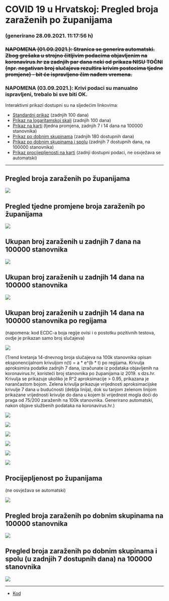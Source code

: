 # COVID 19 u Hrvatskoj: Pregled broja zaraženih po županijama

### (generirano 28.09.2021. 11:17:56 h)

### ~~NAPOMENA (01.09.2021.): Stranica se generira automatski. Zbog grešaka u strojno čitljivim podacima objavljenim na koronavirus.hr za zadnjih par dana neki od prikaza NISU TOČNI (npr. negativan broj slučajeva rezultira krivim postocima tjedne promjene) - bit će ispravljeno čim nađem vremena.~~

### NAPOMENA (03.09.2021.): Krivi podaci su manualno ispravljeni, trebalo bi sve biti OK.

Interaktivni prikazi dostupni su na sljedećim linkovima:

- [Standardni prikaz](html/index.html) (zadnjih 100 dana)
- [Prikaz na logaritamskoj skali](html/index_log.html) (zadnjih 100 dana)
- [Prikaz na karti](html/index_map.html) (tjedna promjena, zadnjih 7 i 14 dana na 100000 stanovnika)
- [Prikaz po dobnim skupinama](html/index_per_age.html) (zadnjih 180 dostupnih dana)
- [Prikaz po dobnim skupinama i spolu](html/index_pyramid.html) (zadnjih 7 dostupnih dana, na 100000 stanovnika)
- [Prikaz procijepljenosti na karti](html/index_vaccination.html) (zadnji dostupni podaci, ne osvježava se automatski)

-----

## Pregled broja zaraženih po županijama

![](img/2021_09_27_line_plots.png)

## Pregled tjedne promjene broja zaraženih po županijama

![](img/2021_09_27_map.png)

## Ukupan broj zaraženih u zadnjih 7 dana na 100000 stanovnika

![](img/2021_09_27_map_7_day_per_100k.png)

## Ukupan broj zaraženih u zadnjih 14 dana na 100000 stanovnika

![](img/2021_09_27_map_14_day_per_100k.png)

## Ukupan broj zaraženih u zadnjih 14 dana na 100000 stanovnika po regijama

(napomena: kod ECDC-a boja regije ovisi i o postotku pozitivnih testova, ovdje je prikazan samo broj slučajeva)

![](img/2021_09_27_map_14_day_per_100k_region.png)

(Trend kretanja 14-dnevnog broja slučajeva na 100k stanovnika opisan eksponencijalnom krivuljom n(t) = a * e^(b * t) po regijama. Krivulja aproksimira podatke zadnjih 7 dana, izračunate iz podataka objavljenih na koronavirus.hr, koristeći broj stanovnika po županijama iz 2019. s dzs.hr. Krivulja se prikazuje ukoliko je R^2 aproksimacije > 0.95, prikazana je narančastom bojom. Zelena krivulja prikazuje vrijednosti aproksimacijske krivulje 7 dana u budućnosti (deblja linija), dok su tanjom zelenom linijom prikazane vrijednosti krivulje do dana u kojem bi vrijednost mogla doći do praga od 75/200 zaraženih na 100k stanovnika. Generirano automatski, nakon objave službenih podataka na koronavirus.hr.)

![](img/2021_09_27_current_Jadranska_Hrvatska.png)

![](img/2021_09_27_current_Panonska_Hrvatska.png)

![](img/2021_09_27_current_Grad_Zagreb.png)

![](img/2021_09_27_current_Sjeverna_Hrvatska.png)

![](img/2021_09_27_current_Republika_Hrvatska.png)

![](img/2021_09_27_cases_hospitalisations_deaths_Republika_Hrvatska.png)

## Procijepljenost po županijama

(ne osvježava se automatski)

![](img/2021_09_27_vaccination.png)

## Pregled broja zaraženih po dobnim skupinama na 100000 stanovnika

![](img/2021_09_27_per_age_group.png)

## Pregled broja zaraženih po dobnim skupinama i spolu (u zadnjih 7 dostupnih dana) na 100000 stanovnika

![](img/2021_09_27_pyramid.png)

-----

- [Kod](https://github.com/ppalasek/covid_plots_croatia)


